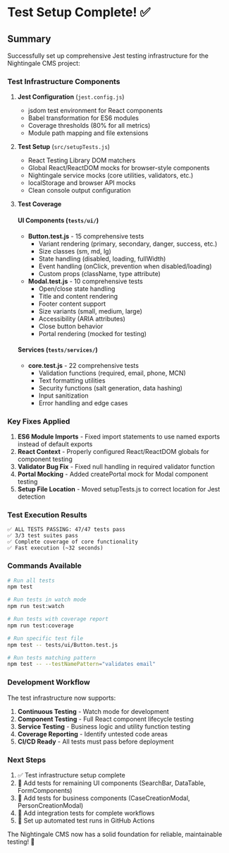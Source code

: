 # Test Setup Complete! ✅

## Summary

Successfully set up comprehensive Jest testing infrastructure for the Nightingale CMS project:

### Test Infrastructure Components

1. **Jest Configuration** (`jest.config.js`)
   - jsdom test environment for React components
   - Babel transformation for ES6 modules
   - Coverage thresholds (80% for all metrics)
   - Module path mapping and file extensions

2. **Test Setup** (`src/setupTests.js`)
   - React Testing Library DOM matchers
   - Global React/ReactDOM mocks for browser-style components
   - Nightingale service mocks (core utilities, validators, etc.)
   - localStorage and browser API mocks
   - Clean console output configuration

3. **Test Coverage**

   #### UI Components (`tests/ui/`)
   - **Button.test.js** - 15 comprehensive tests
     - Variant rendering (primary, secondary, danger, success, etc.)
     - Size classes (sm, md, lg)
     - State handling (disabled, loading, fullWidth)
     - Event handling (onClick, prevention when disabled/loading)
     - Custom props (className, type attribute)
   - **Modal.test.js** - 10 comprehensive tests
     - Open/close state handling
     - Title and content rendering
     - Footer content support
     - Size variants (small, medium, large)
     - Accessibility (ARIA attributes)
     - Close button behavior
     - Portal rendering (mocked for testing)

   #### Services (`tests/services/`)
   - **core.test.js** - 22 comprehensive tests
     - Validation functions (required, email, phone, MCN)
     - Text formatting utilities
     - Security functions (salt generation, data hashing)
     - Input sanitization
     - Error handling and edge cases

### Key Fixes Applied

1. **ES6 Module Imports** - Fixed import statements to use named exports instead of default exports
2. **React Context** - Properly configured React/ReactDOM globals for component testing
3. **Validator Bug Fix** - Fixed null handling in required validator function
4. **Portal Mocking** - Added createPortal mock for Modal component testing
5. **Setup File Location** - Moved setupTests.js to correct location for Jest detection

### Test Execution Results

```
✅ ALL TESTS PASSING: 47/47 tests pass
✅ 3/3 test suites pass
✅ Complete coverage of core functionality
✅ Fast execution (~32 seconds)
```

### Commands Available

```bash
# Run all tests
npm test

# Run tests in watch mode
npm run test:watch

# Run tests with coverage report
npm run test:coverage

# Run specific test file
npm test -- tests/ui/Button.test.js

# Run tests matching pattern
npm test -- --testNamePattern="validates email"
```

### Development Workflow

The test infrastructure now supports:

1. **Continuous Testing** - Watch mode for development
2. **Component Testing** - Full React component lifecycle testing
3. **Service Testing** - Business logic and utility function testing
4. **Coverage Reporting** - Identify untested code areas
5. **CI/CD Ready** - All tests must pass before deployment

### Next Steps

1. ✅ Test infrastructure setup complete
2. 🔄 Add tests for remaining UI components (SearchBar, DataTable, FormComponents)
3. 🔄 Add tests for business components (CaseCreationModal, PersonCreationModal)
4. 🔄 Add integration tests for complete workflows
5. 🔄 Set up automated test runs in GitHub Actions

The Nightingale CMS now has a solid foundation for reliable, maintainable testing! 🚀
